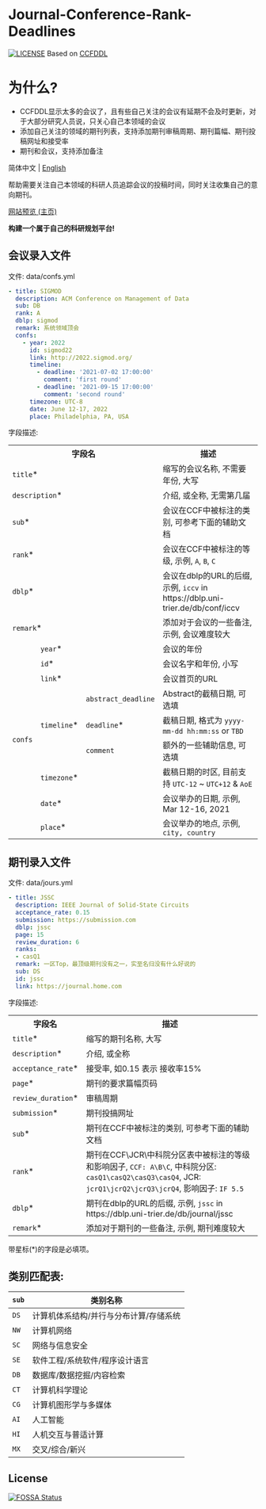 # Journal-Conference-Rank-Deadlines

[![LICENSE](https://img.shields.io/github/license/ccfddl/ccf-deadlines)](https://github.com/ccfddl/ccf-deadlines/blob/main/LICENSE) 
Based on [CCFDDL](https://github.com/ccfddl/ccf-deadlines)

# 为什么?
- CCFDDL显示太多的会议了，且有些自己关注的会议有延期不会及时更新，对于大部分研究人员说，只关心自己本领域的会议
- 添加自己关注的领域的期刊列表，支持添加期刊审稿周期、期刊篇幅、期刊投稿网址和接受率
- 期刊和会议，支持添加备注

简体中文 | [English](./README.md)

帮助需要关注自己本领域的科研人员追踪会议的投稿时间，同时关注收集自己的意向期刊。

[网站预览 (主页)](https://eda.laais.cn/)
<!-- | <div style="width:330px">[网站预览 (主页)](https://ccfddl.github.io/)</div> | <div style="width:330px">[表格预览](https://ccfddl.top/) <br> [无需科学上网]</div> |
| :----: | :----: |
| <img src=".readme_assets/screenshot_website.png" width="300px"/> | <img src=".readme_assets/screenshot_tabular.png" width="300px"/> | -->


**构建一个属于自己的科研规划平台!**

## 会议录入文件

文件: data/confs.yml

```yaml
- title: SIGMOD
  description: ACM Conference on Management of Data
  sub: DB
  rank: A
  dblp: sigmod
  remark: 系统领域顶会
  confs:
    - year: 2022
      id: sigmod22
      link: http://2022.sigmod.org/
      timeline:
        - deadline: '2021-07-02 17:00:00'
          comment: 'first round'
        - deadline: '2021-09-15 17:00:00'
          comment: 'second round'
      timezone: UTC-8
      date: June 12-17, 2022
      place: Philadelphia, PA, USA
```

字段描述:

<table>
   <tr>
      <th colspan="3">字段名</th>
      <th>描述</th>
   </tr>
   <tr>
      <td colspan="3"><code>title</code>*</td>
      <td>缩写的会议名称, 不需要年份, 大写</td>
   </tr>
   <tr>
      <td colspan="3"><code>description</code>*</td>
      <td>介绍, 或全称, 无需第几届</td>
   </tr>
   <tr>
      <td colspan="3"><code>sub</code>*</td>
      <td>会议在CCF中被标注的类别, 可参考下面的辅助文档</td>
   </tr>
   <tr>
      <td colspan="3"><code>rank</code>*</td>
      <td>会议在CCF中被标注的等级, 示例, <code>A</code>, <code>B</code>, <code>C</code></td>
   </tr>
   <tr>
      <td colspan="3"><code>dblp</code>*</td>
      <td>会议在dblp的URL的后缀, 示例, <code>iccv</code> in https://dblp.uni-trier.de/db/conf/iccv</td>
   </tr>
   <tr>
      <td colspan="3"><code>remark</code>*</td>
      <td>添加对于会议的一些备注, 示例, 会议难度较大 </td>
   </tr>
   <tr>
      <td rowspan="9"><code>confs</code></td>
      <td colspan="2"><code>year</code>*</td>
      <td>会议的年份</td>
   </tr>
   <tr>
      <td colspan="2"><code>id</code>*</td>
      <td>会议名字和年份, 小写</td>
   </tr>
   <tr>
      <td colspan="2"><code>link</code>*</td>
      <td>会议首页的URL</td>
   </tr>
   <tr>
      <td rowspan="3"><code>timeline</code>*</td>
      <td><code>abstract_deadline</code></td>
      <td>Abstract的截稿日期, 可选填</td>
   </tr>
   <tr>
      <td><code>deadline</code>*</td>
      <td>截稿日期, 格式为 <code>yyyy-mm-dd hh:mm:ss</code> or <code>TBD</code></td>
   </tr>
   <tr>
      <td><code>comment</code></td>
      <td>额外的一些辅助信息, 可选填</td>
   </tr>
   <tr>
      <td colspan="2"><code>timezone</code>*</td>
      <td>截稿日期的时区, 目前支持 <code>UTC-12</code> ~ <code>UTC+12</code> & <code>AoE</code></td>
   </tr>
   <tr>
      <td colspan="2"><code>date</code>*</td>
      <td>会议举办的日期, 示例, Mar 12-16, 2021</td>
   </tr>
   <tr>
      <td colspan="2"><code>place</code>*</td>
      <td>会议举办的地点, 示例, <code>city, country</code></td>
   </tr>
</table>

## 期刊录入文件

文件: data/jours.yml

```yaml
- title: JSSC
  description: IEEE Journal of Solid-State Circuits
  acceptance_rate: 0.15
  submission: https://submission.com
  dblp: jssc
  page: 15
  review_duration: 6
  ranks:
  - casQ1
  remark: 一区Top，最顶级期刊没有之一，实至名归没有什么好说的
  sub: DS
  id: jssc
  link: https://journal.home.com
```

字段描述:

<table>
   <tr>
      <th colspan="3">字段名</th>
      <th>描述</th>
   </tr>
   <tr>
      <td colspan="3"><code>title</code>*</td>
      <td>缩写的期刊名称, 大写</td>
   </tr>
   <tr>
      <td colspan="3"><code>description</code>*</td>
      <td>介绍, 或全称</td>
   </tr>
   <tr>
      <td colspan="3"><code>acceptance_rate</code>*</td>
      <td>接受率, 如0.15 表示 接收率15%</td>
   </tr>
   <tr>
      <td colspan="3"><code>page</code>*</td>
      <td>期刊的要求篇幅页码</td>
   </tr>
   <tr>
      <td colspan="3"><code>review_duration</code>*</td>
      <td>审稿周期</td>
   </tr>
   <tr>
      <td colspan="3"><code>submission</code>*</td>
      <td>期刊投搞网址</td>
   </tr>
   <tr>
      <td colspan="3"><code>sub</code>*</td>
      <td>期刊在CCF中被标注的类别, 可参考下面的辅助文档</td>
   </tr>
   <tr>
      <td colspan="3"><code>rank</code>*</td>
      <td>期刊在CCF\JCR\中科院分区表中被标注的等级和影响因子, <code>CCF: A\B\C</code>, 中科院分区: <code> casQ1\casQ2\casQ3\casQ4</code>, JCR: <code>jcrQ1\jcrQ2\jcrQ3\jcrQ4</code>, 影响因子: <code>IF 5.5</code></td>
   </tr>
   <tr>
      <td colspan="3"><code>dblp</code>*</td>
      <td>期刊在dblp的URL的后缀, 示例, <code>jssc</code> in https://dblp.uni-trier.de/db/journal/jssc</td>
   </tr>
   <tr>
      <td colspan="3"><code>remark</code>*</td>
      <td>添加对于期刊的一些备注, 示例, 期刊难度较大 </td>
   </tr>
</table>

带星标(*)的字段是必填项。

## 类别匹配表:

| `sub` | 类别名称 |
| ----------- | --------------------------------------------------------- |
| `DS`        | 计算机体系结构/并行与分布计算/存储系统                    |
| `NW`        | 计算机网络                                                |
| `SC`        | 网络与信息安全                                            |
| `SE`        | 软件工程/系统软件/程序设计语言                            |
| `DB`        | 数据库/数据挖掘/内容检索                                  |
| `CT`        | 计算机科学理论                                            |
| `CG`        | 计算机图形学与多媒体                                      |
| `AI`        | 人工智能                                                  |
| `HI`        | 人机交互与普适计算                                        |
| `MX`       | 交叉/综合/新兴                                            |

## License

[![FOSSA Status](https://app.fossa.com/api/projects/git%2Bgithub.com%2Fccfddl%2Fccf-deadlines.svg?type=large)](https://app.fossa.com/projects/git%2Bgithub.com%2Fccfddl%2Fccf-deadlines?ref=badge_large)
